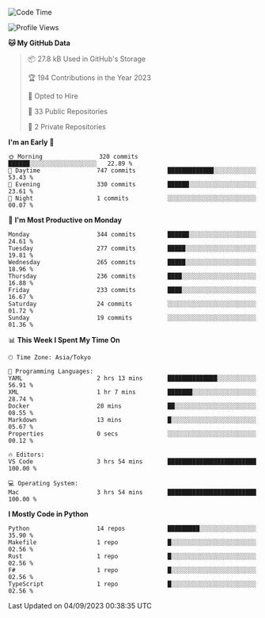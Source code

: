 <!--START_SECTION:waka-->
![Code Time](http://img.shields.io/badge/Code%20Time-706%20hrs%2056%20mins-blue)

![Profile Views](http://img.shields.io/badge/Profile%20Views-0-blue)

**🐱 My GitHub Data** 

> 📦 27.8 kB Used in GitHub's Storage 
 > 
> 🏆 194 Contributions in the Year 2023
 > 
> 💼 Opted to Hire
 > 
> 📜 33 Public Repositories 
 > 
> 🔑 2 Private Repositories 
 > 
**I'm an Early 🐤** 

```text
🌞 Morning                320 commits         ██████░░░░░░░░░░░░░░░░░░░   22.89 % 
🌆 Daytime                747 commits         █████████████░░░░░░░░░░░░   53.43 % 
🌃 Evening                330 commits         ██████░░░░░░░░░░░░░░░░░░░   23.61 % 
🌙 Night                  1 commits           ░░░░░░░░░░░░░░░░░░░░░░░░░   00.07 % 
```
📅 **I'm Most Productive on Monday** 

```text
Monday                   344 commits         ██████░░░░░░░░░░░░░░░░░░░   24.61 % 
Tuesday                  277 commits         █████░░░░░░░░░░░░░░░░░░░░   19.81 % 
Wednesday                265 commits         █████░░░░░░░░░░░░░░░░░░░░   18.96 % 
Thursday                 236 commits         ████░░░░░░░░░░░░░░░░░░░░░   16.88 % 
Friday                   233 commits         ████░░░░░░░░░░░░░░░░░░░░░   16.67 % 
Saturday                 24 commits          ░░░░░░░░░░░░░░░░░░░░░░░░░   01.72 % 
Sunday                   19 commits          ░░░░░░░░░░░░░░░░░░░░░░░░░   01.36 % 
```


📊 **This Week I Spent My Time On** 

```text
🕑︎ Time Zone: Asia/Tokyo

💬 Programming Languages: 
YAML                     2 hrs 13 mins       ██████████████░░░░░░░░░░░   56.91 % 
XML                      1 hr 7 mins         ███████░░░░░░░░░░░░░░░░░░   28.74 % 
Docker                   20 mins             ██░░░░░░░░░░░░░░░░░░░░░░░   08.55 % 
Markdown                 13 mins             █░░░░░░░░░░░░░░░░░░░░░░░░   05.67 % 
Properties               0 secs              ░░░░░░░░░░░░░░░░░░░░░░░░░   00.12 % 

🔥 Editors: 
VS Code                  3 hrs 54 mins       █████████████████████████   100.00 % 

💻 Operating System: 
Mac                      3 hrs 54 mins       █████████████████████████   100.00 % 
```

**I Mostly Code in Python** 

```text
Python                   14 repos            █████████░░░░░░░░░░░░░░░░   35.90 % 
Makefile                 1 repo              █░░░░░░░░░░░░░░░░░░░░░░░░   02.56 % 
Rust                     1 repo              █░░░░░░░░░░░░░░░░░░░░░░░░   02.56 % 
F#                       1 repo              █░░░░░░░░░░░░░░░░░░░░░░░░   02.56 % 
TypeScript               1 repo              █░░░░░░░░░░░░░░░░░░░░░░░░   02.56 % 
```




 Last Updated on 04/09/2023 00:38:35 UTC
<!--END_SECTION:waka-->
